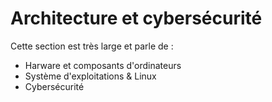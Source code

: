 # Architecture et cybersécurité 

Cette section est très large et parle de  : 
- Harware et composants d'ordinateurs 
- Système d'exploitations & Linux 
- Cybersécurité 
